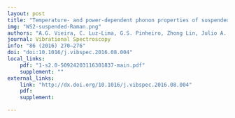 ```yaml
---
layout: post
title: "Temperature- and power-dependent phonon properties of suspended continuous WS2 monolayer films"
img: "WS2-suspended-Raman.png"
authors: "A.G. Vieira, C. Luz-Lima, G.S. Pinheiro, Zhong Lin, Julio A. Rodríguez-Manzo, N. Perea-López, A.L. Elías, Marija Drndić, M. Terrones, H. Terrones, B.C. Viana"
journal: Vibrational Spectroscopy
info: "86 (2016) 270–276"
doi: "doi:10.1016/j.vibspec.2016.08.004"
local_links:
    pdf: "1-s2.0-S0924203116301837-main.pdf"
    supplement: ""
external_links:
    link: "http://dx.doi.org/10.1016/j.vibspec.2016.08.004"
    pdf:
    supplement:

---
```


<!--more-->
